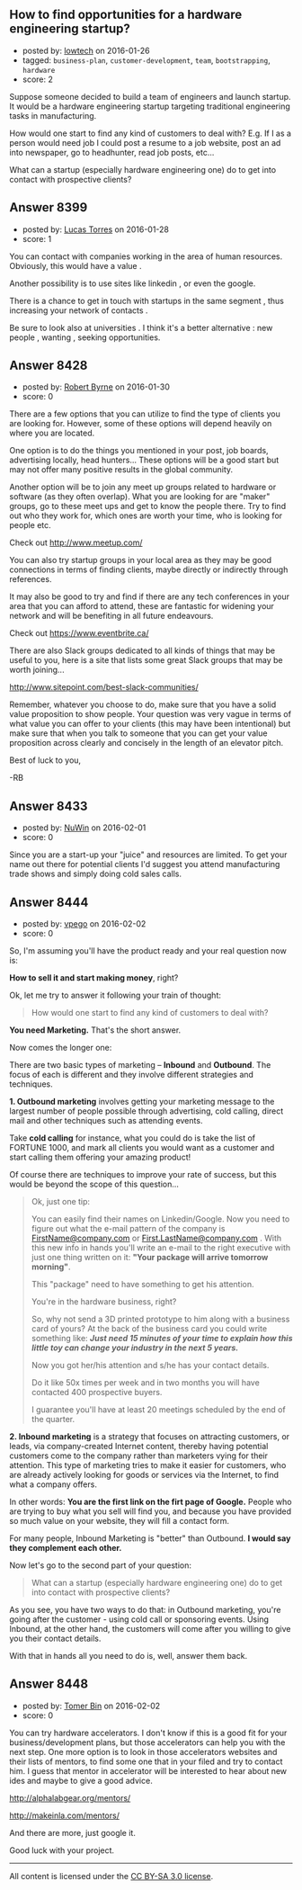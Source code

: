 ## How to find opportunities for a hardware engineering startup?

- posted by: [lowtech](https://stackexchange.com/users/1213373/lowtech) on 2016-01-26
- tagged: `business-plan`, `customer-development`, `team`, `bootstrapping`, `hardware`
- score: 2

Suppose someone decided to build a team of engineers and launch startup.
It would be a hardware engineering startup targeting traditional engineering tasks in manufacturing.

How would one start to find any kind of customers to deal with? 
E.g. If I as a person would need job I could post a resume to a job website, post an ad into newspaper, go to headhunter, read job posts, etc... 

What can a startup (especially hardware engineering one) do to get into contact with prospective clients?



## Answer 8399

- posted by: [Lucas Torres](https://stackexchange.com/users/5780883/lucas-torres) on 2016-01-28
- score: 1

You can contact with companies working in the area of human resources. Obviously, this would have a value .

Another possibility is to use sites like linkedin , or even the google.

There is a chance to get in touch with startups in the same segment , thus increasing your network of contacts .

Be sure to look also at universities . I think it's a better alternative : new people , wanting , seeking opportunities.




## Answer 8428

- posted by: [Robert Byrne](https://stackexchange.com/users/5232876/robert-byrne) on 2016-01-30
- score: 0

There are a few options that you can utilize to find the type of clients you are looking for. However, some of these options will depend heavily on where you are located.

One option is to do the things you mentioned in your post, job boards, advertising locally, head hunters... These options will be a good start but may not offer many positive results in the global community.

Another option will be to join any meet up groups related to hardware or software (as they often overlap). What you are looking for are "maker" groups, go to these meet ups and get to know the people there. Try to find out who they work for, which ones are worth your time, who is looking for people etc.

Check out http://www.meetup.com/

You can also try startup groups in your local area as they may be good connections in terms of finding clients, maybe directly or indirectly through references.

It may also be good to try and find if there are any tech conferences in your area that you can afford to attend, these are fantastic for widening your network and will be benefiting in all future endeavours.

Check out https://www.eventbrite.ca/

There are also Slack groups dedicated to all kinds of things that may be useful to you, here is a site that lists some great Slack groups that may be worth joining...

http://www.sitepoint.com/best-slack-communities/

Remember, whatever you choose to do, make sure that you have a solid value proposition to show people. Your question was very vague in terms of what value you can offer to your clients (this may have been intentional) but make sure that when you talk to someone that you can get your value proposition across clearly and concisely in the length of an elevator pitch.

Best of luck to you,

-RB


## Answer 8433

- posted by: [NuWin](https://stackexchange.com/users/6287192/nuwin) on 2016-02-01
- score: 0

Since you are a start-up your "juice" and resources are limited. To get your name out there for potential clients I'd suggest you attend manufacturing trade shows and simply doing cold sales calls. 


## Answer 8444

- posted by: [vpego](https://stackexchange.com/users/7073322/vpego) on 2016-02-02
- score: 0

So, I'm assuming you'll have the product ready and your real question now is:

**How to sell it and start making money**, right?

Ok, let me try to answer it following your train of thought:

> How would one start to find any kind of customers to deal with?

**You need Marketing.** That's the short answer. 

Now comes the longer one:

There are two basic types of marketing – **Inbound** and **Outbound**. The focus of each is different and they involve different strategies and techniques.

  **1. Outbound marketing** involves getting your marketing message to the largest number of people possible through advertising, cold calling, direct mail and other techniques such as attending events.

Take **cold calling** for instance, what you could do is take the list of FORTUNE 1000, and mark all clients you would want as a customer and start calling them offering your amazing product! 

Of course there are techniques to improve your rate of success, but this would be beyond the scope of this question... 

> Ok, just one tip: 
> 
> You can easily find their names on Linkedin/Google. Now you need to
> figure out what the e-mail pattern of the company is
> FirstName@company.com or First.LastName@company.com . With this new info in
> hands you'll write an e-mail to the right executive with just one thing
> written on it: **"Your package will arrive tomorrow morning"**. 
> 
> This "package" need to have something to get his attention.
> 
> You're in the hardware business, right? 
> 
> So, why not send a 3D printed prototype to him along with a business card of
> yours? At the back of the business card you could write something like: 
> ***Just need 15 minutes of your time to explain how this little toy can change 
> your industry in the next 5 years.*** 
> 
> Now you got her/his attention and s/he has your contact details. 
> 
> Do it like 50x times per week and in two months you will have
> contacted 400 prospective buyers. 
> 
> I guarantee you'll have at least 20 meetings scheduled by the end of
> the quarter.


  

**2. Inbound marketing** is a strategy that focuses on attracting customers, or leads, via company-created Internet content, thereby having potential customers come to the company rather than marketers vying for their attention. This type of marketing tries to make it easier for customers, who are already actively looking for goods or services via the Internet, to find what a company offers.

In other words: **You are the first link on the firt page of Google.** People who are trying to buy what you sell will find you, and because you have provided so much value on your website, they will fill a contact form.

For many people, Inbound Marketing is "better" than Outbound. **I would say they complement each other.**

Now let's go to the second part of your question:

> What can a startup (especially hardware engineering one) do to get
> into contact with prospective clients?

As you see, you have two ways to do that: in Outbound marketing, you're going after the customer - using cold call or sponsoring events. Using Inbound, at the other hand, the customers will come after you willing to give you their contact details.

With that in hands all you need to do is, well, answer them back. 




## Answer 8448

- posted by: [Tomer Bin](https://stackexchange.com/users/7630882/tomer-bin) on 2016-02-02
- score: 0

You can try hardware accelerators. I don't know if this is a good fit for your business/development plans, but those accelerators can help you with the next step. One more option is to look in those accelerators websites and their lists of mentors, to find some one that in your filed and try to contact him. I guess that mentor in accelerator will be interested to hear about new ides and maybe to give a good advice.

http://alphalabgear.org/mentors/

http://makeinla.com/mentors/

And there are more, just google it.

Good luck with your project.



---

All content is licensed under the [CC BY-SA 3.0 license](https://creativecommons.org/licenses/by-sa/3.0/).
